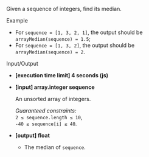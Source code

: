 
Given a sequence of integers, find its  median.

Example

-   For  `sequence = [1, 3, 2, 1]`, the output should be  
    `arrayMedian(sequence) = 1.5`;
-   For  `sequence = [1, 3, 2]`, the output should be  
    `arrayMedian(sequence) = 2`.

Input/Output

-   **[execution time limit] 4 seconds (js)**
    
-   **[input] array.integer sequence**
    
    An unsorted array of integers.
    
    _Guaranteed constraints:_  
    `2 ≤ sequence.length ≤ 10`,  
    `-40 ≤ sequence[i] ≤ 40`.
    
-   **[output] float**
    
    -   The median of  `sequence`.